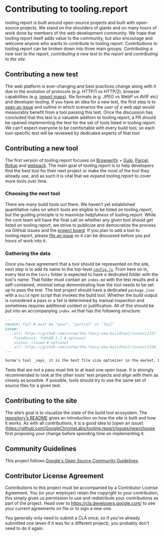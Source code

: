 # Contributing to tooling.report

tooling.report is built around open-source projects and built with open-source projects. We stand on the shoulders of giants and on many hours of work done by members of the web development community. We hope that tooling.report itself adds value to the community, but also encourage and welcome anyone who wants to contribute to tooling.report. Contributions to tooling.report can be broken down into three main groups: _Contributing a new tool to the report_, _contributing a new test to the report_ and _contributing to the site_.

## Contributing a new test

The web platform is ever-changing and best practices change along with it due to the evolution of protocols (e.g. HTTP/1 vs HTTP/2), browser capabilities (e.g. [import maps](https://www.youtube.com/watch?v=yOcgGSCrn-c)), file formats (e.g. JPEG vs WebP vs AVIF etc) and developer tooling. If you have an idea for a new test, the first step is to [open an issue](https://github.com/GoogleChromeLabs/tooling.report/issues/new/choose) and outline in which scenarios the _user of a web app_ would measurably benefit from a tool passing this test. Once the discussion has concluded that this test is a valuable addition to tooling.report, a PR should be opened implementing the test for the set of tools listed in tooling.report. We can’t expect everyone to be comfortable with every build tool, so each tool-specific test will be reviewed by dedicated experts of that tool

## Contributing a new tool

The first version of tooling.report focuses on [Browserify](http://browserify.org/) + [Gulp](https://gulpjs.com/), [Parcel](https://parceljs.org/), [Rollup](https://rollupjs.org/) and [webpack](https://webpack.js.org/). The main goal of tooling.report is to help developers find the best tool for their next project or make the most of the tool they already use, and as such it is vital that we expand tooling.report to cover more tools over time.

### Choosing the next tool

There are _many_ build tools out there. We haven’t yet established quantitative rules on which tools are eligible to be listed on tooling.report, but the guiding principle is to maximize _helpfulness_ of tooling.report. While the core team will have the final call on whether any given tool should get listed on tooling.report, we strive to publicize and democratize the process via GitHub issues and the [project board](https://github.com/GoogleChromeLabs/tooling.report/projects/2). If you plan to add a tool to tooling.report, please [file an issue](https://github.com/GoogleChromeLabs/tooling.report/issues/new) so it can be discussed before you put hours of work into it.

### Gathering the data

Once you have agreement that a tool should be represented on the site, next step is to add its name to the top-level [`config.js`](https://github.com/GoogleChromeLabs/tooling.report/blob/dev/config.js). From here on in, every test in the `tests` folder is expected to have a dedicated folder with the tool's name. That folder must contain an `index.md` with the test results and a self-contained, _minimal_ setup demonstrating how the tool needs to be set up to pass the test. The test project should have a dedicated `package.json` with a `build` npm script that invokes the build tool. Whether the build output is considered a pass or a fail is determined by manual inspection and sometimes requires additional context or justification. All of this should be put into an accompanying `index.md` that has the following structure:

```markdown
---
result: fail # must be "pass", "partial" or "fail"
issue:
  - url: https://github.com/surma/the-fancy-new-buildtool/issues/1337
    fixedSince: fnbt@0.3.2 # optional
    status: closed # optional
  - url: https://github.com/surma/the-fancy-new-buildtool/issues/1338
---

Surma’s tool _says_ it is the best file size optimizer in the market, but it appends a self-aggrandizing comment banner to every file that repeatedly links to various HTTP203 video episodes, unnecessarily inflating file size.
```

Tests that are not a pass _must_ link to at least one open issue. It is strongly recommended to look at the other tools’ test projects and align with them as closely as possible. If possible, tools should try to use the same set of source files for a given test.

## Contributing to the site

The site’s goal is to visualize the state of the build tool ecosystem. The [repository’s README](https://github.com/GoogleChromeLabs/tooling.report#readme) gives an introduction on how the site is built and how it works. As with all contributions, it is a good idea to [open an issue](https://github.com/GoogleChromeLabs/tooling.report/issues/new/choose first proposing your change before spending time on implementing it.

## Community Guidelines

This project follows [Google's Open Source Community
Guidelines](https://opensource.google.com/conduct/).

## Contributor License Agreement

Contributions to this project must be accompanied by a Contributor License
Agreement. You (or your employer) retain the copyright to your contribution,
this simply gives us permission to use and redistribute your contributions as
part of the project. Head over to <https://cla.developers.google.com/> to see
your current agreements on file or to sign a new one.

You generally only need to submit a CLA once, so if you've already submitted one
(even if it was for a different project), you probably don't need to do it
again.

